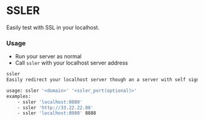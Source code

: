# SSLER


Easily test with SSL in your localhost.

### Usage

- Run your server as normal
- Call `ssler` with your localhost server address

```bash
ssler
Easily redirect your localhost server though an a server with self signed certificate

usage: ssler '<domain>' '<ssler_port(optional)>'
examples:
    - ssler 'localhost:8080'
    - ssler 'http://33.22.22.88'
    - ssler 'localhost:8080' 8888
```
